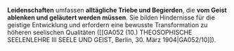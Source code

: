 
**Leidenschaften** umfassen **alltägliche Triebe und Begierden**, die **vom Geist ablenken und geläutert werden müssen**. Sie bilden Hindernisse für die geistige Entwicklung und erfordern eine bewusste Transformation zu höheren seelischen Qualitäten ([[GA052 (10.) THEOSOPHISCHE SEELENLEHRE III SEELE UND GEIST, Berlin, 30. März 1904|GA052/10]]).
